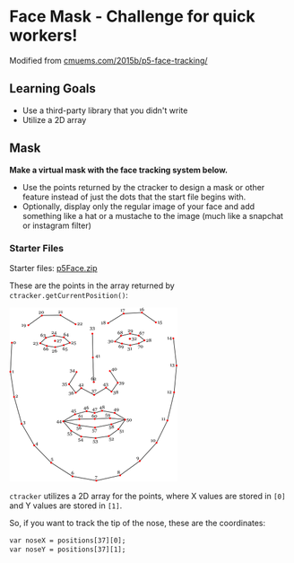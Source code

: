 # Face Mask - Challenge for quick workers!
Modified from [cmuems.com/2015b/p5-face-tracking/](http://cmuems.com/2015b/p5-face-tracking/)

## Learning Goals
- Use a third-party library that you didn't write
- Utilize a 2D array

## Mask
**Make a virtual mask with the face tracking system below.**
- Use the points returned by the ctracker to design a mask or other feature instead of just the dots that the start file begins with.
- Optionally, display only the regular image of your face and add something like a hat or a mustache to the image (much like a snapchat or instagram filter)

### Starter Files

Starter files: [p5Face.zip](p5Face.zip)

These are the points in the array returned by `ctracker.getCurrentPosition()`:

![ctracker points reference](images/mask_reference.png)

`ctracker` utilizes a 2D array for the points, where X values are stored in `[0]` and Y values are stored in `[1]`.

So, if you want to track the tip of the nose, these are the coordinates:
```
var noseX = positions[37][0];
var noseY = positions[37][1];
```
